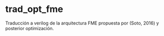 # trad_opt_fme
Traducción a verilog de la arquitectura FME propuesta por (Soto, 2016) y posterior optimización.
